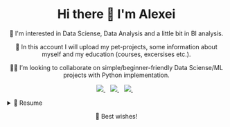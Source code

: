 <h1 align='center'>
  Hi there 👋 I'm Alexei
</h1>
<p align='center'>
  👀  I'm interested in Data Sciense, Data Analysis and a little bit in BI analysis.
</p>
<p align='center'>
  💪  In this account I will upload my pet-projects, some information about myself and my education (courses, excersises etc.).
</p>
<p align='center'>
  🙋‍♂️  I’m looking to collaborate on simple/beginner-friendly Data Sciense/ML projects with Python implementation.
</p>

<p align='center'>
  
  <a href="https://t.me/Alex_dk78">
    <img src="https://img.shields.io/badge/Telegram-2CA5E0?style=for-the-badge&logo=telegram&logoColor=white" />
  </a>&nbsp;&nbsp;

  <a href="https://www.linkedin.com/in/alexei-borovoy-316a3b237/">
    <img src="https://img.shields.io/badge/linkedin-%230077B5.svg?&style=for-the-badge&logo=linkedin&logoColor=white" />
  </a>&nbsp;&nbsp;

  <a href="mailto:aborovoi@proton.me">
    <img src="https://img.shields.io/badge/ProtonMail-8B89CC?style=for-the-badge&logo=protonmail&logoColor=white" />
  </a>&nbsp;&nbsp;
  
</p>

<details>
  <summary>📃 Resume</summary>

## Education

- 📖 **Master, Faculty of Civil Engineering, Construction of bridges and tunnels**\
📆 September 2006 - July 2011\
📍 **Saint-Petersburg State University of Architecture and Civil Engineering** - St.Petersburg, RU

## Experience

- 👨‍💻 **Engineer at Central Design Bureau for Marine Engineering "Rubin"**\
📆 October 2014 - Present\
🛠 I was involved in implementation of Kanban and Lean technologies, and controlling methods of the production processes. Under my monitoring, a number of factories and buildings were build, maintained and upgraded.


<img align="right" src="https://img.shields.io/badge/Oracle-F80000?style=for-the-badge&logo=Oracle&logoColor=white" />
<img align="right" src="https://img.shields.io/badge/Python-FFD43B?style=for-the-badge&logo=python&logoColor=blue" />

- 👨‍💻 **Big Data Analyst (Data Scientist) Student at ITMO University**\
📆 September 2022 - December 2022\
🛠 Stack: Databases (Oracle, PostgreSQL, MongoDB, Redis, Cassandra, Neo4j), Python (Pandas, NumPy, Matplotlib, Seaborn, Scikit-learn), MS Azure ML Studio, Machine learning algorithms (K-NN, K-Means, regressions, SVM, decision trees, random forest, ensembles), Neural networks (Tensorflow, Keras)..

</details>

<p align='center'>
  🤝  Best wishes!
</p>